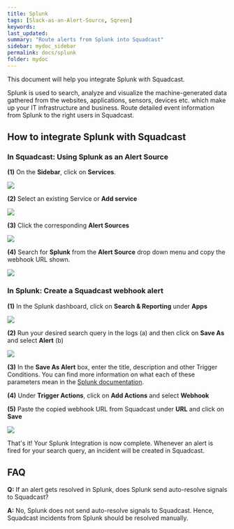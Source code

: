 ```yaml
---
title: Splunk
tags: [Slack-as-an-Alert-Source, Sqreen]
keywords: 
last_updated: 
summary: "Route alerts from Splunk into Squadcast"
sidebar: mydoc_sidebar
permalink: docs/splunk
folder: mydoc
---
```


This document will help you integrate Splunk with Squadcast.

Splunk is used to search, analyze and visualize the machine-generated data gathered from the websites, applications, sensors, devices etc. which make up your IT infrastructure and business. Route detailed event information from Splunk to the right users in Squadcast.

## How to integrate Splunk with Squadcast 

### In Squadcast: Using Splunk as an Alert Source 

**(1)** On the **Sidebar**, click on **Services**.

![](images/integration_1-1.png)

**(2)** Select an existing Service or **Add service** 

![](images/integration_1-2.png)

**(3)** Click the corresponding **Alert Sources**

![](images/integration_1.png)

**(4)** Search for **Splunk** from the **Alert Source** drop down menu and copy the webhook URL shown.

![](images/splunk_1.png)

### In Splunk: Create a Squadcast webhook alert 

**(1)** In the Splunk dashboard, click on **Search & Reporting** under **Apps**

![](images/splunk_2.png)

**(2)** Run your desired search query in the logs (a) and then click on **Save As** and select **Alert** (b)

![](images/splunk_3.png)

**(3)** In the **Save As Alert** box, enter the title, description and other Trigger Conditions. You can find more information on what each of these parameters mean in the [Splunk documentation](https://docs.splunk.com/Documentation/Splunk/8.1.0/Alert/Aboutalerts).

**(4)** Under **Trigger Actions**, click on  **Add Actions** and select **Webhook** 

**(5)** Paste the copied webhook URL from Squadcast under **URL** and click on **Save**

![](images/splunk_4.png)

That's it! Your Splunk Integration is now complete. Whenever an alert is fired for your search query, an incident will be created in Squadcast.

## FAQ

**Q:** If an alert gets resolved in Splunk, does Splunk send auto-resolve signals to Squadcast?

**A:** No, Splunk does not send auto-resolve signals to Squadcast. Hence, Squadcast incidents from Splunk should be resolved manually.